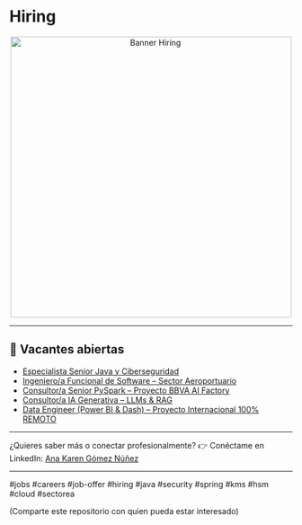 


# Hiring

<div align="center">
	<img src="./img/banner_hiring.png" alt="Banner Hiring" width="500" />
</div>

---

## 📢 Vacantes abiertas

- [Especialista Senior Java y Ciberseguridad](./Oferta_Senior_Java_Ciberseguridad.md)
- [Ingeniero/a Funcional de Software – Sector Aeroportuario](./Oferta_Ingeniero_Funcional_Software.md)
- [Consultor/a Senior PySpark – Proyecto BBVA AI Factory](./Oferta_Consultor_Senior_PySpark.md)
- [Consultor/a IA Generativa – LLMs & RAG](./Oferta_Consultor_IA_Generativa.md)
- [Data Engineer (Power BI & Dash) – Proyecto Internacional 100% REMOTO](./Oferta_Data_Engineer_Remoto.md)

---

¿Quieres saber más o conectar profesionalmente?
👉 Conéctame en LinkedIn: [Ana Karen Gómez Núñez](https://linkedin.com/in/anakarengomeznuñez)

---

#jobs #careers #job-offer #hiring #java #security #spring #kms #hsm #cloud #sectorea

(Comparte este repositorio con quien pueda estar interesado)